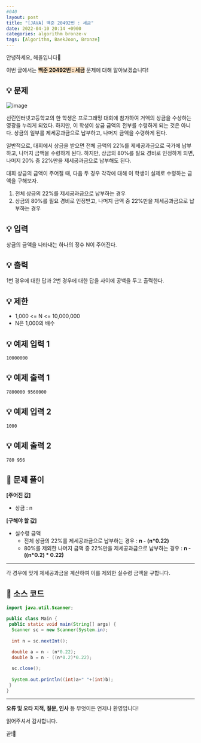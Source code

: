 ```yaml
---
#040
layout: post
title: "[JAVA] 백준 20492번 : 세금"
date: 2022-04-10 20:14 +0900
categories: algorithm bronze-v
tags: [Algorithm, BaekJoon, Bronze]
---
```


안녕하세요, 해을입니다🦖

이번 글에서는 <span style="background-color:#f7ddbe">**백준 20492번 : 세금**</span> 문제에 대해 알아보겠습니다!

## 💡 문제

![image](https://user-images.githubusercontent.com/39720852/164462241-dabc0b70-68e4-43e9-ac91-b10d19d994de.png)

선린인터넷고등학교의 한 학생은 프로그래밍 대회에 참가하여 거액의 상금을 수상하는 영광을 누리게 되었다. 하지만, 이 학생이 상금 금액의 전부를 수령하게 되는 것은 아니다. 상금의 일부를 제세공과금으로 납부하고, 나머지 금액을 수령하게 된다.

일반적으로, 대회에서 상금을 받으면 전체 금액의 22%를 제세공과금으로 국가에 납부하고, 나머지 금액을 수령하게 된다. 하지만, 상금의 80%를 필요 경비로 인정하게 되면, 나머지 20% 중 22%만을 제세공과금으로 납부해도 된다.

대회 상금의 금액이 주어질 때, 다음 두 경우 각각에 대해 이 학생이 실제로 수령하는 금액을 구해보자.

1. 전체 상금의 22%를 제세공과금으로 납부하는 경우  
2. 상금의 80%를 필요 경비로 인정받고, 나머지 금액 중 22%만을 제세공과금으로 납부하는 경우

## 💡 입력

상금의 금액을 나타내는 하나의 정수 N이 주어진다.

## 💡 출력

1번 경우에 대한 답과 2번 경우에 대한 답을 사이에 공백을 두고 출력한다.

## 💡 제한

* 1,000 <= N <= 10,000,000
* N은 1,000의 배수

## 💡 예제 입력 1

```
10000000
```

## 💡 예제 출력 1

```
7800000 9560000
```

## 💡 예제 입력 2

```
1000
```

## 💡 예제 출력 2

```
780 956
```

## 🚩 문제 풀이

**[주어진 값]**

* 상금 : n

**[구해야 할 값]**

* 실수령 금액
  * 전체 상금의 22%를 제세공과금으로 납부하는 경우 : **n - (n*0.22)**
  * 80%를 제외한 나머지 금액 중 22%만을 제세공과금으로 납부하는 경우 : **n - ((n*0.2) * 0.22)**

---

각 경우에 맞게 제세공과금을 계산하여 이를 제외한 실수령 금액을 구합니다.

## 🚩 소스 코드

``` java
import java.util.Scanner;

public class Main {
 public static void main(String[] args) {  
  Scanner sc = new Scanner(System.in);
  
  int n = sc.nextInt();
  
  double a = n - (n*0.22);
  double b = n - ((n*0.2)*0.22);

  sc.close();
  
  System.out.println((int)a+" "+(int)b);
 }
}
```

---

**오류 및 오타 지적, 질문, 인사** 등 무엇이든 언제나 환영입니다!

읽어주셔서 감사합니다.

끝!🦕
